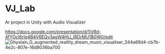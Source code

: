 # VJ_Lab
Ar project in Unity with Audio Visualizer

https://docs.google.com/presentation/d/1iVRd-4fYOcI6rIq4B4V6EQv3agW4HLl_IRDrMU1BGW0/edit
![Ghyslain_G_augmented_reallity_dream_music_visualiser_344a69d4-cb7b-4e2c-807e-16d8036ba700](https://user-images.githubusercontent.com/22080463/187124433-98a1f339-de60-43da-bd34-cc086c474632.png)
